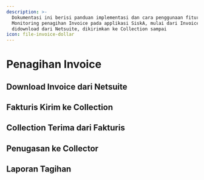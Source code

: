 ```yaml
---
description: >-
  Dokumentasi ini berisi panduan implementasi dan cara penggunaan fitur
  Monitoring penagihan Invoice pada applikasi SiskA, mulai dari Invoice
  didownload dari Netsuite, dikirimkan ke Collection sampai
icon: file-invoice-dollar
---
```


# Penagihan Invoice

## Download Invoice dari Netsuite



## Fakturis Kirim ke Collection



## Collection Terima dari Fakturis



## Penugasan ke Collector



## Laporan Tagihan











